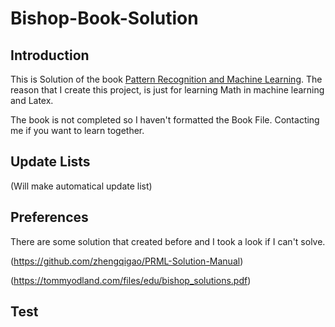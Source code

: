 # Bishop-Book-Solution
## Introduction
This is Solution of the book [Pattern Recognition and Machine Learning](https://www.microsoft.com/en-us/research/uploads/prod/2006/01/Bishop-Pattern-Recognition-and-Machine-Learning-2006.pdf). The reason that I create this project, is just for learning Math in machine learning and Latex.

The book is not completed so I haven't formatted the Book File. Contacting me if you want to learn together.

## Update Lists

(Will make automatical update list)

## Preferences
There are some solution that created before and I took a look if I can't solve.

(https://github.com/zhengqigao/PRML-Solution-Manual)

(https://tommyodland.com/files/edu/bishop_solutions.pdf)

## Test
